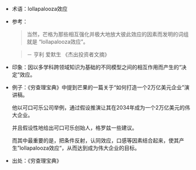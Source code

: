 + 术语：lollapalooza效应
+ 参考：

  > 当然，芒格为那些相互强化并极大地放大彼此效应的因素而发明的词组就是 “lollapalooza效应”。 
  
  > － 亨利 爱默生 《杰出投资者文摘》
    
+ 印象：因以多学科跨领域知识为基础的不同模型之间的相互作用而产生的“决定”效应。
+ 例子：《穷查理宝典》中提到芒果的一篇关于“如何打造一个2万亿美元企业”演讲稿。

  他以可口可乐公司举例，通过假设推演让其在2034年成为一个2万亿美元的伟大企业。

  并且假设性地给出可口可乐创始人，格罗兹一些建议。

  而其中最重要的是，把条件反射，认同效应，口感等因素结合起来，使其产生”lollapalooza效应“，从而达到成为伟大企业的目标。
+ 出处：《穷查理宝典》
